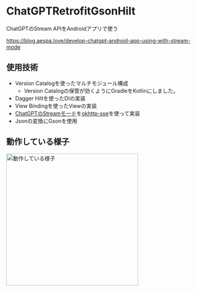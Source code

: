 # ChatGPTRetrofitGsonHilt
ChatGPTのStream APIをAndroidアプリで使う

https://blog.aespa.love/develop-chatgpt-android-app-using-with-stream-mode

## 使用技術
- Version Catalogを使ったマルチモジュール構成
  - Version Catalogの保管が効くようにGradleをKotlinにしました。
- Dagger Hiltを使ったDIの実装
- View Bindingを使ったViewの実装
- [ChatGPTのStreamモード](https://platform.openai.com/docs/api-reference/completions/create#completions/create-stream)を[okhttp-sse](https://github.com/square/okhttp/tree/master/okhttp-sse)を使って実装
- Jsonの変換にGsonを使用

## 動作している様子

<img src="https://user-images.githubusercontent.com/19218690/232063716-c9601c02-b3b4-47ab-b3f8-6e16bcc18ec4.gif" width="350" alt="動作している様子">
